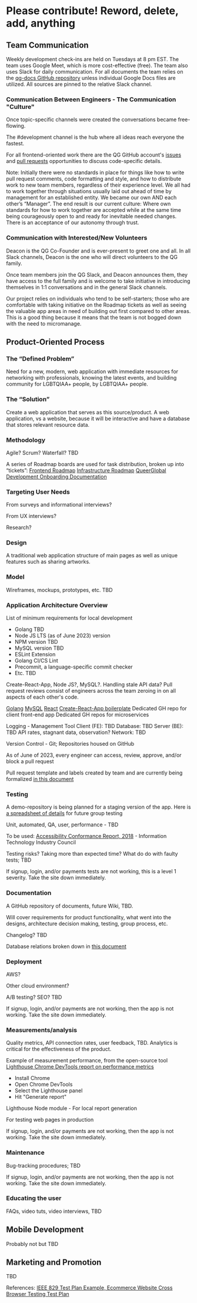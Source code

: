 # Please contribute! Reword, delete, add, anything

## Team Communication
Weekly development check-ins are held on Tuesdays at 8 pm EST. The team uses Google Meet, which is more cost-effective (free). The team also uses Slack for daily communication. For all documents the team relies on the [qg-docs GitHub repository](https://github.com/QueerGlobal/qg-docs) unless individual Google Docs files are utilized. All sources are pinned to the relative Slack channel.

### Communication Between Engineers - The Communication "Culture"
Once topic-specific channels were created the conversations became free-flowing. 

The #development channel is the hub where all ideas reach everyone the fastest.

For all frontend-oriented work there are the QG GitHub account's [issues](https://github.com/QueerGlobal/qg-frontend-v2/issues) and [pull requests](https://github.com/QueerGlobal/qg-frontend-v2/pulls) opportunities to discuss code-specific details.

Note: Initially there were no standards in place for things like how to write pull request comments, code formatting and style, and how to distribute work to new team members, regardless of their experience level. We all had to work together through situations usually laid out ahead of time by management for an established entity. We became our own AND each other’s “Manager”. The end result is our current culture: Where own standards for how to work together are accepted while at the same time being courageously open to and ready for inevitable needed changes. There is an acceptance of our autonomy through trust.

### Communication with Interested/New Volunteers
Deacon is the QG Co-Founder and is ever-present to greet one and all. In all Slack channels, Deacon is the one who will direct volunteers to the QG family. 

Once team members join the QG Slack, and Deacon announces them, they have access to the full family and is welcome to take initiative in introducing themselves in 1:1 conversations and in the general Slack channels.

Our project relies on individuals who tend to be self-starters; those who are comfortable with taking initiative on the Roadmap tickets as well as seeing the valuable app areas in need of building out first compared to other areas. This is a good thing because it means that the team is not bogged down with the need to micromanage. 

## Product-Oriented Process
### The “Defined Problem”
Need for a new, modern, web application with immediate resources for networking with professionals, knowing the latest events, and building community for LGBTQIAA+ people, by LGBTQIAA+ people.

### The “Solution”
Create a web application that serves as this source/product. A web application, vs a website, because it will be interactive and have a database that stores relevant resource data.

### Methodology
Agile? Scrum? Waterfall? TBD

A series of Roadmap boards are used for task distribution, broken up into “tickets”:
[Frontend Roadmap](https://github.com/orgs/QueerGlobal/projects/1)
[Infrastructure Roadmap](https://github.com/orgs/QueerGlobal/projects/3)
[QueerGlobal Development Onboarding Documentation](https://github.com/orgs/QueerGlobal/projects/2/views/1)

### Targeting User Needs
From surveys and informational interviews?

From UX interviews?

Research?

### Design
A traditional web application structure of main pages as well as unique features such as sharing artworks.

### Model
Wireframes, mockups, prototypes, etc. TBD

### Application Architecture Overview
List of minimum requirements for local development
- Golang TBD
- Node JS LTS (as of June 2023) version
- NPM version TBD
- MySQL version TBD
- ESLint Extension
- Golang CI/CS Lint
- Precommit, a language-specific commit checker
- Etc. TBD

Create-React-App, Node JS?, MySQL?. 
Handling stale API data? 
Pull request reviews consist of engineers across the team zeroing in on all aspects of each other's code.

[Golang](https://go.dev/)
[MySQL](https://dev.mysql.com/)
[React](https://reactjs.org/)
[Create-React-App boilerplate](https://create-react-app.dev/)
Dedicated GH repo for client front-end app
Dedicated GH repos for microservices

Logging - Management Tool
Client (FE): TBD
Database: TBD
Server (BE): TBD
API rates, stagnant data, observation?
Network: TBD

Version Control - Git; Repositories housed on GitHub

As of June of 2023, every engineer can access, review, approve, and/or block a pull request

Pull request template and labels created by team and are currently being formalized [in this document](https://docs.google.com/document/d/1prQ08FbkMTHAMC2-BvpEeLSk3_YoRl18owza9_t3xJY/edit?pli=1)

### Testing
A demo-repository is being planned for a staging version of the app. Here is [a spreadsheet of details](https://docs.google.com/spreadsheets/d/1xlDfIMQn_NXb4PbE8QkncdGxw6H-h9RGGHn8_45z5r4/edit#gid=584784234) for future group testing

Unit, automated, QA, user, performance - TBD

To be used: [Accessibility Conformance Report, 2018](https://www.fdic.gov/about/doing-business/acquisition/acr.pdf) - Information Technology Industry Council

Testing risks? Taking more than expected time? What do do with faulty tests; TBD

If signup, login, and/or payments tests are not working, this is a level 1 severity. Take the site down immediately.

### Documentation
A GitHub repository of documents, future Wiki, TBD. 

Will cover requirements for product functionality, what went into the designs, architecture decision making, testing, group process, etc.

Changelog? TBD

Database relations broken down in [this document](https://docs.google.com/document/d/1rt0V8w4bygqfRPnhwbbE9FCcKIAJI2yT1as8AMG_ehA/edit#heading=h.yfunt0g4gpy6)

### Deployment
AWS? 

Other cloud environment?

A/B testing? SEO? TBD

If signup, login, and/or payments are not working, then the app is not working. Take the site down immediately.

### Measurements/analysis
Quality metrics, API connection rates, user feedback, TBD. Analytics is critical for the effectiveness of the product.

Example of measurement performance, from the open-source tool [Lighthouse Chrome DevTools report on performance metrics](https://developers.google.com/web/tools/lighthouse#devtools)
- Install Chrome
- Open Chrome DevTools
- Select the Lighthouse panel
- Hit "Generate report"

Lighthouse Node module - For local report generation

For testing web pages in production

If signup, login, and/or payments are not working, then the app is not working. Take the site down immediately.

### Maintenance
Bug-tracking procedures; TBD

If signup, login, and/or payments are not working, then the app is not working. Take the site down immediately.

### Educating the user
FAQs, video tuts, video interviews, TBD

## Mobile Development
Probably not but TBD

## Marketing and Promotion
TBD

References:
[IEEE 829 Test Plan Example, Ecommerce Website Cross Browser Testing Test Plan](https://docs.google.com/document/d/1F1TUX5BkviRbw8auI2Xq2K2wyGTS-Ag14DRymiELmzc/edit)